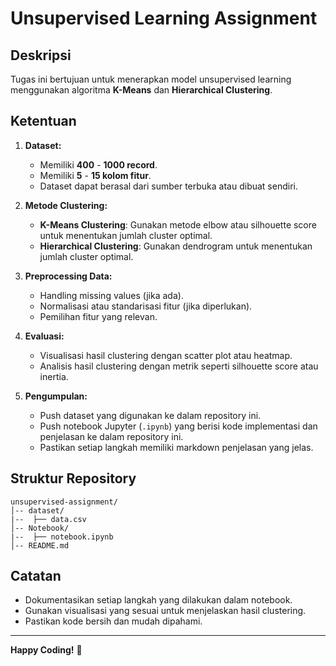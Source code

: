 # Unsupervised Learning Assignment

## Deskripsi

Tugas ini bertujuan untuk menerapkan model unsupervised learning menggunakan algoritma **K-Means** dan **Hierarchical Clustering**.

## Ketentuan

1. **Dataset:**

   - Memiliki **400** - **1000 record**.
   - Memiliki **5** - **15 kolom fitur**.
   - Dataset dapat berasal dari sumber terbuka atau dibuat sendiri.

2. **Metode Clustering:**

   - **K-Means Clustering**: Gunakan metode elbow atau silhouette score untuk menentukan jumlah cluster optimal.
   - **Hierarchical Clustering**: Gunakan dendrogram untuk menentukan jumlah cluster optimal.

3. **Preprocessing Data:**

   - Handling missing values (jika ada).
   - Normalisasi atau standarisasi fitur (jika diperlukan).
   - Pemilihan fitur yang relevan.

4. **Evaluasi:**

   - Visualisasi hasil clustering dengan scatter plot atau heatmap.
   - Analisis hasil clustering dengan metrik seperti silhouette score atau inertia.

5. **Pengumpulan:**
   - Push dataset yang digunakan ke dalam repository ini.
   - Push notebook Jupyter (`.ipynb`) yang berisi kode implementasi dan penjelasan ke dalam repository ini.
   - Pastikan setiap langkah memiliki markdown penjelasan yang jelas.

## Struktur Repository

```
unsupervised-assignment/
│-- dataset/
|--  ├── data.csv
│-- Notebook/
|--  ├── notebook.ipynb
│-- README.md
```

## Catatan

- Dokumentasikan setiap langkah yang dilakukan dalam notebook.
- Gunakan visualisasi yang sesuai untuk menjelaskan hasil clustering.
- Pastikan kode bersih dan mudah dipahami.

---

**Happy Coding!** 🚀
